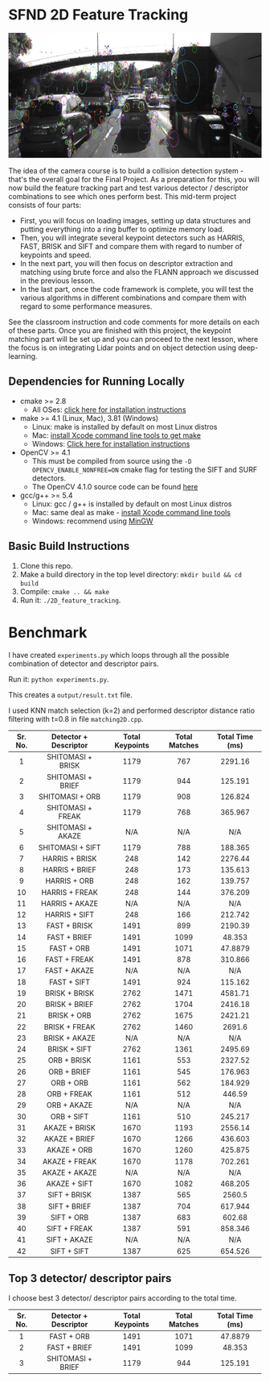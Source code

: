 # SFND 2D Feature Tracking

<img src="images/keypoints.png" width="820" height="248" />

The idea of the camera course is to build a collision detection system - that's the overall goal for the Final Project. As a preparation for this, you will now build the feature tracking part and test various detector / descriptor combinations to see which ones perform best. This mid-term project consists of four parts:

* First, you will focus on loading images, setting up data structures and putting everything into a ring buffer to optimize memory load. 
* Then, you will integrate several keypoint detectors such as HARRIS, FAST, BRISK and SIFT and compare them with regard to number of keypoints and speed. 
* In the next part, you will then focus on descriptor extraction and matching using brute force and also the FLANN approach we discussed in the previous lesson. 
* In the last part, once the code framework is complete, you will test the various algorithms in different combinations and compare them with regard to some performance measures. 

See the classroom instruction and code comments for more details on each of these parts. Once you are finished with this project, the keypoint matching part will be set up and you can proceed to the next lesson, where the focus is on integrating Lidar points and on object detection using deep-learning. 

## Dependencies for Running Locally
* cmake >= 2.8
  * All OSes: [click here for installation instructions](https://cmake.org/install/)
* make >= 4.1 (Linux, Mac), 3.81 (Windows)
  * Linux: make is installed by default on most Linux distros
  * Mac: [install Xcode command line tools to get make](https://developer.apple.com/xcode/features/)
  * Windows: [Click here for installation instructions](http://gnuwin32.sourceforge.net/packages/make.htm)
* OpenCV >= 4.1
  * This must be compiled from source using the `-D OPENCV_ENABLE_NONFREE=ON` cmake flag for testing the SIFT and SURF detectors.
  * The OpenCV 4.1.0 source code can be found [here](https://github.com/opencv/opencv/tree/4.1.0)
* gcc/g++ >= 5.4
  * Linux: gcc / g++ is installed by default on most Linux distros
  * Mac: same deal as make - [install Xcode command line tools](https://developer.apple.com/xcode/features/)
  * Windows: recommend using [MinGW](http://www.mingw.org/)

## Basic Build Instructions

1. Clone this repo.
2. Make a build directory in the top level directory: `mkdir build && cd build`
3. Compile: `cmake .. && make`
4. Run it: `./2D_feature_tracking`.

# Benchmark

I have created `experiments.py` which loops through all the possible combination of detector and descriptor pairs.

Run it: `python experiments.py`.

This creates a `output/result.txt` file.

I used  KNN match selection (k=2) and performed descriptor distance ratio filtering with t=0.8 in file `matching2D.cpp`.

|Sr. No. | Detector + Descriptor |Total Keypoints |Total Matches |Total Time (ms) |
|:---:|:---:|:----:|:-----:|:-----:|
|1 | SHITOMASI + BRISK |1179 |767 |2291.16 |
|2 | SHITOMASI + BRIEF |1179 |944 |125.191 |
|3 | SHITOMASI + ORB |1179 |908 |126.824 |
|4 | SHITOMASI + FREAK |1179 |768 |365.967 |
|5 | SHITOMASI + AKAZE |N/A |N/A |N/A |
|6 | SHITOMASI + SIFT |1179 |788 |188.365 |
|7 | HARRIS + BRISK |248 |142 |2276.44 |
|8 | HARRIS + BRIEF |248 |173 |135.613 |
|9 | HARRIS + ORB |248 |162 |139.757 |
|10 | HARRIS + FREAK |248 |144 |376.209 |
|11 | HARRIS + AKAZE |N/A |N/A |N/A |
|12 | HARRIS + SIFT |248 |166 |212.742 |
|13 | FAST + BRISK |1491 |899 |2190.39 |
|14 | FAST + BRIEF |1491 |1099 |48.353 |
|15 | FAST + ORB |1491 |1071 |47.8879 |
|16 | FAST + FREAK |1491 |878 |310.866 |
|17 | FAST + AKAZE |N/A |N/A |N/A |
|18 | FAST + SIFT |1491 |924 |115.162 |
|19 | BRISK + BRISK |2762 |1471 |4581.71 |
|20 | BRISK + BRIEF |2762 |1704 |2416.18 |
|21 | BRISK + ORB |2762 |1675 |2421.21 |
|22 | BRISK + FREAK |2762 |1460 |2691.6 |
|23 | BRISK + AKAZE |N/A |N/A |N/A |
|24 | BRISK + SIFT |2762 |1361 |2495.69 |
|25 | ORB + BRISK |1161 |553 |2327.52 |
|26 | ORB + BRIEF |1161 |545 |176.963 |
|27 | ORB + ORB |1161 |562 |184.929 |
|28 | ORB + FREAK |1161 |512 |446.59 |
|29 | ORB + AKAZE |N/A |N/A |N/A |
|30 | ORB + SIFT |1161 |510 |245.217 |
|31 | AKAZE + BRISK |1670 |1193 |2556.14 |
|32 | AKAZE + BRIEF |1670 |1266 |436.603 |
|33 | AKAZE + ORB |1670 |1260 |425.875 |
|34 | AKAZE + FREAK |1670 |1178 |702.261 |
|35 | AKAZE + AKAZE |N/A |N/A |N/A |
|36 | AKAZE + SIFT |1670 |1082 |468.205 |
|37 | SIFT + BRISK |1387 |565 |2560.5 |
|38 | SIFT + BRIEF |1387 |704 |617.944 |
|39 | SIFT + ORB |1387 |683 |602.68 |
|40 | SIFT + FREAK |1387 |591 |858.346 |
|41 | SIFT + AKAZE |N/A |N/A |N/A |
|42 | SIFT + SIFT |1387 |625 |654.526 |

## Top 3 detector/ descriptor pairs

I choose best 3 detector/ descriptor pairs according to the total time.

|Sr. No. | Detector + Descriptor |Total Keypoints |Total Matches |Total Time (ms) |
|:---:|:---:|:----:|:-----:|:-----:|
|1 | FAST + ORB |1491 |1071 |47.8879 |
|2 | FAST + BRIEF |1491 |1099 |48.353 |
|3 | SHITOMASI + BRIEF |1179 |944 |125.191 |
